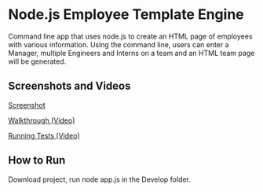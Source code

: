 # Node.js Employee Template Engine 

Command line app that uses node.js to create an HTML page of employees with various information. Using the command line, users can enter a Manager, multiple Engineers and Interns on a team and an HTML team page will be generated.

## Screenshots and Videos
[Screenshot](/Walthrough/screenshot.PNG)

[Walkthrough (Video)](/Walthrough/run-app.mp4)

[Running Tests (Video)](/Walthrough/run-app.mp4)

## How to Run
Download project, run node app.js in the Develop folder.